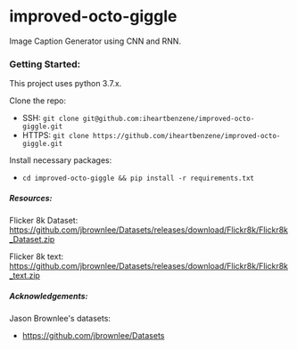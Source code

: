 # improved-octo-giggle
Image Caption Generator using CNN and RNN.

### Getting Started:
This project uses python 3.7.x.

Clone the repo:
+ SSH: `git clone git@github.com:iheartbenzene/improved-octo-giggle.git`
+ HTTPS: `git clone https://github.com/iheartbenzene/improved-octo-giggle.git`

Install necessary packages:
+ `cd improved-octo-giggle && pip install -r requirements.txt`

##### Resources:

Flicker 8k Dataset: https://github.com/jbrownlee/Datasets/releases/download/Flickr8k/Flickr8k_Dataset.zip

Flicker 8k text: https://github.com/jbrownlee/Datasets/releases/download/Flickr8k/Flickr8k_text.zip

##### Acknowledgements:

Jason Brownlee's datasets: 
+ https://github.com/jbrownlee/Datasets
